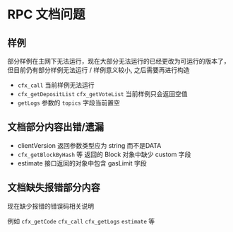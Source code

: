 # RPC 文档问题

## 样例

部分样例在主网下无法运行，现在大部分无法运行的已经更改为可运行的版本了，但目前仍有部分样例无法运行 / 样例意义较小, 之后需要再进行构造

- `cfx_call` 当前样例无法运行
- `cfx_getDepositList` `cfx_getVoteList` 当前样例只会返回空值
- `getLogs` 参数的 `topics` 字段当前置空

## 文档部分内容出错/遗漏

- clientVersion 返回参数类型应为 string 而不是DATA
- `cfx_getBlockByHash` 等 返回的 Block 对象中缺少 custom 字段
- estimate 接口返回的对象中包含 gasLimit 字段

## 文档缺失报错部分内容

现在缺少报错的错误码相关说明

例如 `cfx_getCode` `cfx_call` `cfx_getLogs` `estimate` 等
